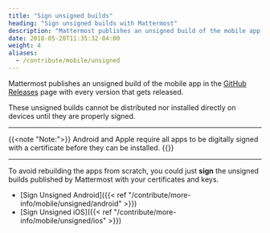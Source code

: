 ```yaml
---
title: "Sign unsigned builds"
heading: "Sign unsigned builds with Mattermost"
description: "Mattermost publishes an unsigned build of the mobile app in the GitHub Releases page with every version that gets released."
date: 2018-05-20T11:35:32-04:00
weight: 4
aliases:
  - /contribute/mobile/unsigned
---
```


Mattermost publishes an unsigned build of the mobile app in the [GitHub Releases](https://github.com/mattermost/mattermost-mobile/releases) page with every version that gets released.

These unsigned builds cannot be distributed nor installed directly on devices until they are properly signed.

---
{{<note "Note:">}}
Android and Apple require all apps to be digitally signed with a certificate before they can be installed.
{{</note>}}

---

To avoid rebuilding the apps from scratch, you could just **sign** the unsigned builds published by Mattermost with your certificates and keys.

- [Sign Unsigned Android]({{< ref "/contribute/more-info/mobile/unsigned/android" >}})
- [Sign Unsigned iOS]({{< ref "/contribute/more-info/mobile/unsigned/ios" >}})
